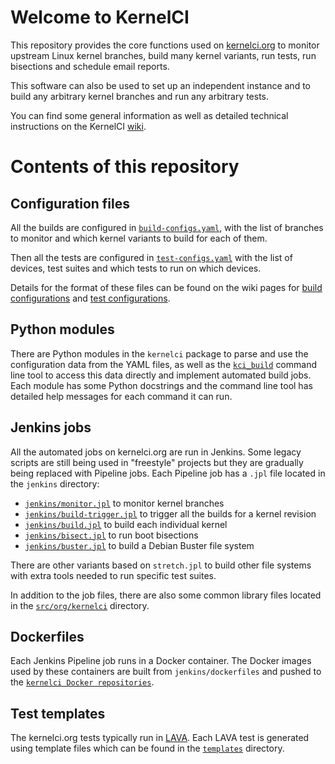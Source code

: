 # Welcome to KernelCI

This repository provides the core functions used on
[kernelci.org](https://kernelci.org) to monitor upstream Linux kernel branches,
build many kernel variants, run tests, run bisections and schedule email
reports.

This software can also be used to set up an independent instance and to build
any arbitrary kernel branches and run any arbitrary tests.

You can find some general information as well as detailed technical
instructions on the KernelCI
[wiki](https://github.com/kernelci/kernelci-doc/wiki/KernelCI).


# Contents of this repository


## Configuration files

All the builds are configured in [`build-configs.yaml`](https://github.com/kernelci/kernelci-core/blob/master/build-configs.yaml), with the list of
branches to monitor and which kernel variants to build for each of them.

Then all the tests are configured in [`test-configs.yaml`](https://github.com/kernelci/kernelci-core/blob/master/test-configs.yaml) with the list of
devices, test suites and which tests to run on which devices.

Details for the format of these files can be found on the wiki pages for
[build configurations](https://github.com/kernelci/kernelci-doc/wiki/Build-configurations)
and [test configurations](https://github.com/kernelci/kernelci-doc/wiki/Test-configurations).


## Python modules

There are Python modules in the `kernelci` package to parse and use the
configuration data from the YAML files, as well as the
[`kci_build`](https://github.com/kernelci/kernelci-core/blob/master/kci_build)
command line tool to access this data directly and implement automated build
jobs.  Each module has some Python docstrings and the command line tool has
detailed help messages for each command it can run.


## Jenkins jobs

All the automated jobs on kernelci.org are run in Jenkins.  Some legacy scripts
are still being used in "freestyle" projects but they are gradually being
replaced with Pipeline jobs.  Each Pipeline job has a `.jpl` file located in
the `jenkins` directory:

* [`jenkins/monitor.jpl`](https://github.com/kernelci/kernelci-core/tree/master/jenkins/monitor.jpl) to monitor kernel branches
* [`jenkins/build-trigger.jpl`](https://github.com/kernelci/kernelci-core/tree/master/jenkins/build-trigger.jpl) to trigger all the builds for a kernel revision
* [`jenkins/build.jpl`](https://github.com/kernelci/kernelci-core/tree/master/jenkins/build.jpl) to build each individual kernel
* [`jenkins/bisect.jpl`](https://github.com/kernelci/kernelci-core/tree/master/jenkins/bisect.jpl) to run boot bisections
* [`jenkins/buster.jpl`](https://github.com/kernelci/kernelci-core/tree/master/jenkins/buster.jpl) to build a Debian Buster file system

There are other variants based on `stretch.jpl` to build other file systems
with extra tools needed to run specific test suites.

In addition to the job files, there are also some common library files located
in the
[`src/org/kernelci`](https://github.com/kernelci/kernelci-core/tree/master/src/org/kernelci)
directory.


## Dockerfiles

Each Jenkins Pipeline job runs in a Docker container.  The Docker images used
by these containers are built from `jenkins/dockerfiles` and pushed to the
[`kernelci Docker repositories`](https://cloud.docker.com/u/kernelci/repository/list).


## Test templates

The kernelci.org tests typically run in [LAVA](https://lavasoftware.org/).
Each LAVA test is generated using template files which can be found in the
[`templates`](https://github.com/kernelci/kernelci-core/tree/master/templates)
directory.